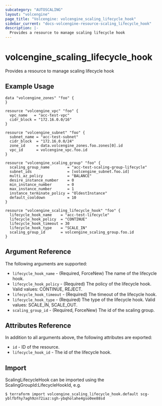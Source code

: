 ```yaml
---
subcategory: "AUTOSCALING"
layout: "volcengine"
page_title: "Volcengine: volcengine_scaling_lifecycle_hook"
sidebar_current: "docs-volcengine-resource-scaling_lifecycle_hook"
description: |-
  Provides a resource to manage scaling lifecycle hook
---
```

# volcengine_scaling_lifecycle_hook
Provides a resource to manage scaling lifecycle hook
## Example Usage
```hcl
data "volcengine_zones" "foo" {
}

resource "volcengine_vpc" "foo" {
  vpc_name   = "acc-test-vpc"
  cidr_block = "172.16.0.0/16"
}

resource "volcengine_subnet" "foo" {
  subnet_name = "acc-test-subnet"
  cidr_block  = "172.16.0.0/24"
  zone_id     = data.volcengine_zones.foo.zones[0].id
  vpc_id      = volcengine_vpc.foo.id
}

resource "volcengine_scaling_group" "foo" {
  scaling_group_name        = "acc-test-scaling-group-lifecycle"
  subnet_ids                = [volcengine_subnet.foo.id]
  multi_az_policy           = "BALANCE"
  desire_instance_number    = 0
  min_instance_number       = 0
  max_instance_number       = 1
  instance_terminate_policy = "OldestInstance"
  default_cooldown          = 10
}

resource "volcengine_scaling_lifecycle_hook" "foo" {
  lifecycle_hook_name    = "acc-test-lifecycle"
  lifecycle_hook_policy  = "CONTINUE"
  lifecycle_hook_timeout = 30
  lifecycle_hook_type    = "SCALE_IN"
  scaling_group_id       = volcengine_scaling_group.foo.id
}
```
## Argument Reference
The following arguments are supported:
* `lifecycle_hook_name` - (Required, ForceNew) The name of the lifecycle hook.
* `lifecycle_hook_policy` - (Required) The policy of the lifecycle hook. Valid values: CONTINUE, REJECT.
* `lifecycle_hook_timeout` - (Required) The timeout of the lifecycle hook.
* `lifecycle_hook_type` - (Required) The type of the lifecycle hook. Valid values: SCALE_IN, SCALE_OUT.
* `scaling_group_id` - (Required, ForceNew) The id of the scaling group.

## Attributes Reference
In addition to all arguments above, the following attributes are exported:
* `id` - ID of the resource.
* `lifecycle_hook_id` - The id of the lifecycle hook.


## Import
ScalingLifecycleHook can be imported using the ScalingGroupId:LifecycleHookId, e.g.
```
$ terraform import volcengine_scaling_lifecycle_hook.default scg-yblfbfhy7agh9zn72iaz:sgh-ybqholahe4gso0ee88sd
```


